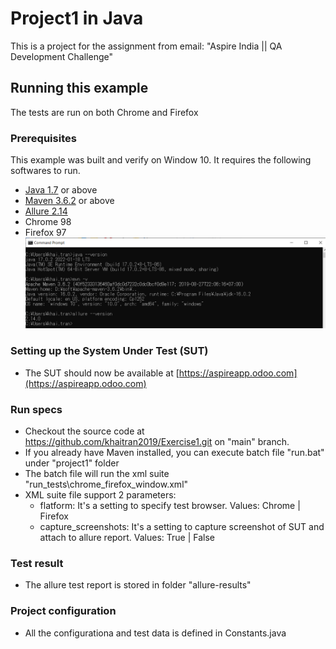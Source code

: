 # Project1 in Java

This is a project for the assignment from email: "Aspire India || QA Development Challenge"

## Running this example
The tests are run on both Chrome and Firefox

### Prerequisites

This example was built and verify on Window 10. It requires the following softwares to run.
  * [Java 1.7](https://www.oracle.com/java/technologies/downloads/#jdk17-windows) or above
  * [Maven 3.6.2](https://maven.apache.org/install.html) or above
  * [Allure 2.14](https://docs.qameta.io/allure/)
  * Chrome 98
  * Firefox 97
  ![Command line tools](tools.png "Command line tools")

### Setting up the System Under Test (SUT)

  * The SUT should now be available at [https://aspireapp.odoo.com](https://aspireapp.odoo.com)

### Run specs

  * Checkout the source code at https://github.com/khaitran2019/Exercise1.git on "main" branch.
  * If you already have Maven installed, you can execute batch file "run.bat" under "project1" folder
  * The batch file will run the xml suite  "run_tests\chrome_firefox_window.xml"
  * XML suite file support 2 parameters:
     - flatform: It's a setting to specify test browser. Values: Chrome | Firefox  
	 - capture_screenshots: It's a setting to capture screenshot of SUT and attach to allure report. Values: True | False

### Test result
- The allure test report is stored in folder "allure-results"

### Project configuration

- All the configurationa and test data is defined in Constants.java

